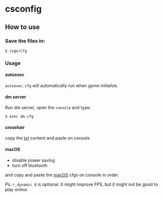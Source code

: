 # csconfig


## How to use


### Save the files in:
```
$ csgo/cfg
```


### Usage

#### autoexec

`autoexec.cfg` will automatically run when game initialize.


#### dm server

Run dm server, open the `console` and type:

```
$ exec dm.cfg
```


#### crosshair

copy the [txt](crosshair.txt) content and paste on console


#### macOS

- disable power saving
- turn off bluetooth

and copy and paste the [macOS](macos.cfg) cfgs on console in order.

Ps: `r_dynamic 0` is optional. It might improve FPS, but it might not be good to play online.
